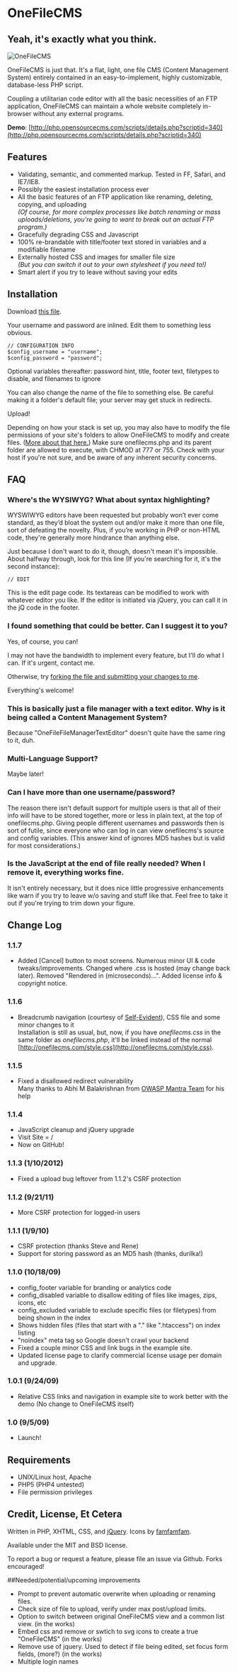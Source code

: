 # OneFileCMS

## Yeah, it's exactly what you think.

![OneFileCMS](http://onefilecms.com/images/screenshots/branded_index.jpg)

OneFileCMS is just that. It's a flat, light, one file CMS (Content Management System) entirely contained in an easy-to-implement, highly customizable, database-less PHP script.

Coupling a utilitarian code editor with all the basic necessities of an FTP application, OneFileCMS can maintain a whole website completely in-browser without any external programs.

**Demo**: [http://php.opensourcecms.com/scripts/details.php?scriptid=340](http://php.opensourcecms.com/scripts/details.php?scriptid=340)

## Features
 
- Validating, semantic, and commented markup. Tested in FF, Safari, and IE7/IE8.
- Possibly the easiest installation process ever
- All the basic features of an FTP application like renaming, deleting, copying, and uploading<br />
  _(Of course, for more complex processes like batch renaming or mass uploads/deletions, you're going to want to break out an actual FTP program.)_
- Gracefully degrading CSS and Javascript
- 100% re-brandable with title/footer text stored in variables and a modifiable filename
- Externally hosted CSS and images for smaller file size<br />
  _(But you can switch it out to your own stylesheet if you need to!)_
- Smart alert if you try to leave without saving your edits

## Installation

Download [this file](https://raw.github.com/rocktronica/OneFileCMS/master/onefilecms.php).

Your username and password are inlined. Edit them to something less obvious.

    // CONFIGURATION INFO
    $config_username = "username";
    $config_password = "password";

Optional variables thereafter: password hint, title, footer text, filetypes to disable, and filenames to ignore

You can also change the name of the file to something else. Be careful making it a folder's default file; your server may get stuck in redirects.

Upload!

Depending on how your stack is set up, you may also have to modify the file permissions of your site's folders to allow OneFileCMS to modify and create files. ([More about that here.](http://catcode.com/teachmod/)) Make sure onefilecms.php and its parent folder are allowed to execute, with CHMOD at 777 or 755. Check with your host if you're not sure, and be aware of any inherent security concerns.

## FAQ

### Where's the WYSIWYG? What about syntax highlighting?

WYSWIWYG editors have been requested but probably won’t ever come standard, as they’d bloat the system out and/or make it more than one file, sort of defeating the novelty. Plus, if you’re working in PHP or non-HTML code, they're generally more hindrance than anything else.

Just because I don't want to do it, though, doesn't mean it's impossible. About halfway through, look for this line (If you're searching for it, it's the second instance):

    // EDIT

This is the edit page code. Its textareas can be modified to work with whatever editor you like. If the editor is initiated via jQuery, you can call it in the jQ code in the footer.

### I found something that could be better. Can I suggest it to you?

Yes, of course, you can!

I may not have the bandwidth to implement every feature, but I'll do what I can. If it's urgent, contact me.

Otherwise, try [forking the file and submitting your changes to me](https://github.com/blog/844-forking-with-the-edit-button).

Everything's welcome!

### This is basically just a file manager with a text editor. Why is it being called a Content Management System?

Because "OneFileFileManagerTextEditor" doesn't quite have the same ring to it, duh.

### Multi-Language Support?

Maybe later!

### Can I have more than one username/password?

The reason there isn't default support for multiple users is that all of their info will have to be stored together, more or less in plain text, at the top of onefilecms.php. Giving people different usernames and passwords then is sort of futile, since everyone who can log in can view onefilecms's source and config variables. (This answer kind of ignores MD5 hashes but is valid for most considerations.) 

### Is the JavaScript at the end of file really needed? When I remove it, everything works fine.

It isn't entirely necessary, but it does nice little progressive enhancements like warn if you try to leave w/o saving and stuff like that. Feel free to take it out if you're trying to trim down your figure.

## Change Log

### 1.1.7

- Added [Cancel] button to most screens. Numerous minor UI & code tweaks/improvements.  Changed where .css is hosted (may change back later).  Removed "Rendered in (microseconds)...".  Added license info & copyright notice.

### 1.1.6

- Breadcrumb navigation (courtesy of [Self-Evident](https://github.com/Self-Evident/)), CSS file and some minor changes to it<br />
  Installation is still as usual, but, now, if you have _onefilecms.css_ in the same folder as _onefilecms.php_, it'll be linked instead of the normal [http://onefilecms.com/style.css](http://onefilecms.com/style.css).

### 1.1.5

- Fixed a disallowed redirect vulnerability<br />Many thanks to Abhi M Balakrishnan from [OWASP Mantra Team](http://www.getmantra.com/) for his help

### 1.1.4

- JavaScript cleanup and jQuery upgrade
- Visit Site = /
- Now on GitHub!

### 1.1.3 (1/10/2012)

- Fixed a upload bug leftover from 1.1.2's CSRF protection

### 1.1.2 (9/21/11)

- More CSRF protection for logged-in users

### 1.1.1 (1/9/10)

- CSRF protection (thanks Steve and Rene)
- Support for storing password as an MD5 hash (thanks, durilka!)

### 1.1.0 (10/18/09)

- config_footer variable for branding or analytics code
- config_disabled variable to disallow editing of files like images, zips, icons, etc
- config_excluded variable to exclude specific files (or filetypes) from being shown in the index
- Shows hidden files (files that start with a "." like ".htaccess") on index listing
- "noindex" meta tag so Google doesn't crawl your backend
- Fixed a couple minor CSS and link bugs in the example site.
- Updated license page to clarify commercial license usage per domain and upgrade.

### 1.0.1 (9/24/09)

- Relative CSS links and navigation in example site to work better with the demo (No change to OneFileCMS itself)

### 1.0 (9/5/09)

- Launch!

## Requirements

- UNIX/Linux host, Apache
- PHP5 (PHP4 untested)
- File permission privileges

## Credit, License, Et Cetera

Written in PHP, XHTML, CSS, and [jQuery](http://jquery.com/). Icons by [famfamfam](http://www.famfamfam.com/).

Available under the MIT and BSD license.

To report a bug or request a feature, please file an issue via Github. Forks encouraged!

##Needed/potential/upcoming improvements

- Prompt to prevent automatic overwrite when uploading or renaming files.
- Check size of file to upload, verify under max post/upload limits.
- Option to switch between original OneFileCMS view and a common list view.
  (in the works)
- Embed css and remove or swtich to svg icons to create a true "OneFileCMS"
  (in the works)
- Remove use of jquery.
  Used to detect if file being edited, set focus form fields, (more?)
  (in the works)
- Multiple login names
